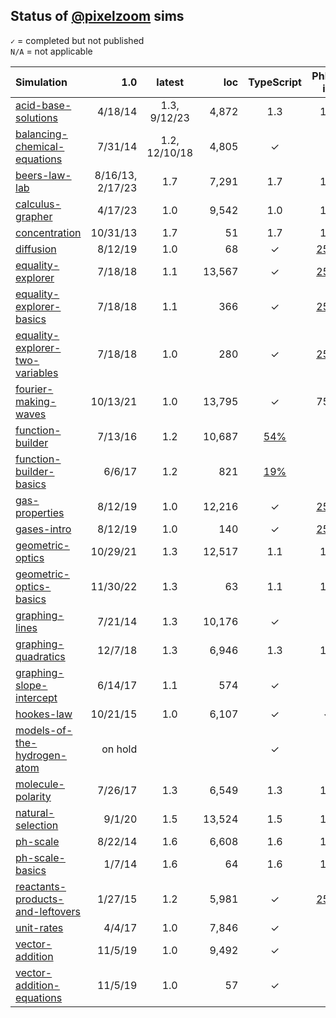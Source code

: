 ## Status of [@pixelzoom](https://github.com/pixelzoom) sims

`✓` = completed but not published<br>
`N/A` = not applicable

| Simulation                                                                                              |        1.0 | latest |    loc |                           TypeScript                           |                                    PhET-iO                                    |                                    Alt Input                                    |                                    UI Sound                                     |                           Dynamic Locale                           | Simulation Preferences | Color Profile |
|:--------------------------------------------------------------------------------------------------------|-----------:|:------:|-------:|:--------------------------------------------------------------:|:-----------------------------------------------------------------------------:|:-------------------------------------------------------------------------------:|:-------------------------------------------------------------------------------:|:------------------------------------------------------------------:|:----------------------:|:-------------:|
| [acid-base-solutions](https://github.com/phetsims/acid-base-solutions/issues)                           |  4/18/14 |  1.3, 9/12/23   |  4,872 |                              1.3                               |                                      1.3                                      |                                       1.3                                       |                                       1.3                                       |                                1.3                                 |          1.3           |      1.3      |
| [balancing-chemical-equations](https://github.com/phetsims/balancing-chemical-equations/issues)         |  7/31/14 |  1.2, 12/10/18   |  4,805 |                               ✓                                |                                                                               |                                                                                 |                                                                                 |                                 ✓                                  |          N/A           |       ✓      |
| [beers-law-lab](https://github.com/phetsims/beers-law-lab/issues)                                       |  8/16/13, 2/17/23 |  1.7   |  7,291 |                              1.7                               |                                      1.4                                      |                                                                                 |                                                                                 |                                1.7                                 |          1.7           |       ✓       |
| [calculus-grapher](https://github.com/phetsims/calculus-grapher/issues)                                 |  4/17/23 |  1.0   |  9,542 |                              1.0                               |                                      1.0                                      |         [#125](https://github.com/phetsims/calculus-grapher/issues/125)         |                                                                                 |                                1.0                                 |          1.0           |      1.0      |
| [concentration](https://github.com/phetsims/concentration/issues)                                       | 10/31/13 |  1.7   |     51 |                              1.7                               |                                      1.4                                      |                                                                                 |                                                                                 |                                1.7                                 |          1.7           |       ✓       |
| [diffusion](https://github.com/phetsims/diffusion/issues)                                               |  8/12/19 |  1.0   |     68 |                               ✓                                |          [25%](https://github.com/phetsims/gas-properties/issues/77)          |                                                                                 |                                                                                 |                                 ✓                                  |           ✓            |       ✓       |
| [equality-explorer](https://github.com/phetsims/equality-explorer/issues)                               |  7/18/18 |  1.1   | 13,567 |                               ✓                                |        [25%](https://github.com/phetsims/equality-explorer/issues/200)        |                                                                                    |                                                                                 |   [95%](https://github.com/phetsims/equality-explorer/issues/187)  |          N/A           |       ✓       |
| [equality-explorer-basics](https://github.com/phetsims/equality-explorer-basics/issues)                 |  7/18/18 |  1.1   |    366 |                               ✓                                |        [25%](https://github.com/phetsims/equality-explorer/issues/200)        |                                                                                    |                                                                                 |   [95%](https://github.com/phetsims/equality-explorer/issues/187)  |          N/A           |       ✓       |
| [equality-explorer-two-variables](https://github.com/phetsims/equality-explorer-two-variables/issues)   |  7/18/18 |  1.0   |    280 |                               ✓                                |        [25%](https://github.com/phetsims/equality-explorer/issues/200)        |                                                                                    |                                                                                 |   [95%](https://github.com/phetsims/equality-explorer/issues/187)  |          N/A           |       ✓       |
| [fourier-making-waves](https://github.com/phetsims/fourier-making-waves/issues)                         | 10/13/21 |  1.0   | 13,795 |                               ✓                                |                                      75%                                      |                                                                                 |                                                                                 | [80%](https://github.com/phetsims/fourier-making-waves/issues/225) |          N/A           |       ✓       |
| [function-builder](https://github.com/phetsims/function-builder/issues)                                 |  7/13/16 |  1.2   | 10,687 | [54%](https://github.com/phetsims/function-builder/issues/158) |                                                                               |                                                                                 |                                                                                 |   [80%](https://github.com/phetsims/function-builder/issues/156)   |          N/A           |       ✓       |
| [function-builder-basics](https://github.com/phetsims/function-builder-basics/issues)                   |   6/6/17 |  1.2   |    821 | [19%](https://github.com/phetsims/function-builder/issues/158) |                                                                               |                                                                                 |                                                                                 |  [80%](https://github.com/phetsims/function-builder/issues/156)    |          N/A           |       ✓       |
| [gas-properties](https://github.com/phetsims/gas-properties/issues)                                     |  8/12/19 |  1.0   | 12,216 |                               ✓                                |          [25%](https://github.com/phetsims/gas-properties/issues/77)          |                                                                                 |                                                                                 |                                 ✓                                  |           ✓            |       ✓       |
| [gases-intro](https://github.com/phetsims/gases-intro/issues)                                           |  8/12/19 |  1.0   |    140 |                               ✓                                |          [25%](https://github.com/phetsims/gas-properties/issues/77)          |                                                                                 |                                                                                 |                                 ✓                                  |           ✓            |       ✓       |
| [geometric-optics](https://github.com/phetsims/geometric-optics/issues)                                 | 10/29/21 |  1.3   | 12,517 |                              1.1                               |                                      1.3                                      |                                       1.3                                       |                                       1.3                                       |                                1.3                                 |          1.3           |      1.0      |
| [geometric-optics-basics](https://github.com/phetsims/geometric-optics-basics/issues)                   | 11/30/22 |  1.3   |     63 |                              1.1                               |                                      1.3                                      |                                       1.3                                       |                                       1.3                                       |                                1.3                                 |          1.2           |      1.2      |
| [graphing-lines](https://github.com/phetsims/graphing-lines/issues)                                     |  7/21/14 |  1.3   | 10,176 |                               ✓                                |                                                                               |                                                                                 |                                                                                 |    [25%](https://github.com/phetsims/graphing-lines/issues/140)    |          N/A           |        ✓      |
| [graphing-quadratics](https://github.com/phetsims/graphing-quadratics/issues)                           |  12/7/18 |  1.3   |  6,946 |                              1.3                               |                                      1.1                                      |                                                                                 |                                                                                 |                                1.3                                 |          N/A           |       ✓       |
| [graphing-slope-intercept](https://github.com/phetsims/graphing-slope-intercept/issues)                 |  6/14/17 |  1.1   |    574 |                               ✓                                |                                                                               |                                                                                 |                                                                                 |                                 ✓                                  |          N/A           |        ✓      |
| [hookes-law](https://github.com/phetsims/hookes-law/issues)                                             | 10/21/15 |  1.0   |  6,107 |                               ✓                                |                                       ✓                                       |                                                                                 |                                                                                 |      [25%](https://github.com/phetsims/hookes-law/issues/81)       |          N/A           |        ✓      |
| [models-of-the-hydrogen-atom](https://github.com/phetsims/models-of-the-hydrogen-atom/issues)           |    on hold |        |        |                               ✓                                |                                                                               |                                                                                 |                                                                                 |                                                                    |                        |       ✓       |
| [molecule-polarity](https://github.com/phetsims/molecule-polarity/issues)                               |  7/26/17 |  1.3   |  6,549 |                              1.3                               |                                      1.2                                      |                                                                                 |                                                                                 |                                1.3                                 |          1.3           |       ✓       |
| [natural-selection](https://github.com/phetsims/natural-selection/issues)                               |   9/1/20 |  1.5   | 13,524 |                              1.5                               |                                      1.2                                      |                                                                                 |                                                                                 |                                1.5                                 |          N/A           |       ✓       |
| [ph-scale](https://github.com/phetsims/ph-scale/issues)                                                 |  8/22/14 |  1.6   |  6,608 |                              1.6                               |                                      1.5                                      | [#249](https://github.com/phetsims/ph-scale/issues/249#issuecomment-1319350553) | [#248](https://github.com/phetsims/ph-scale/issues/248#issuecomment-1319254656) |                                1.6                                 |          1.6           |       ✓       |
| [ph-scale-basics](https://github.com/phetsims/ph-scale-basics/issues)                                   |   1/7/14 |  1.6   |     64 |                              1.6                               |                                      1.5                                      | [#249](https://github.com/phetsims/ph-scale/issues/249#issuecomment-1319350553) | [#248](https://github.com/phetsims/ph-scale/issues/248#issuecomment-1319254656) |                                1.6                                 |          1.6           |       ✓       |
| [reactants-products-and-leftovers](https://github.com/phetsims/reactants-products-and-leftovers/issues) |  1/27/15 |  1.2   |  5,981 |                               ✓                                | [25%](https://github.com/phetsims/reactants-products-and-leftovers/issues/78) |                                                                                 |                                                                                 |                                 ✓                                  |          N/A           |       ✓       |
| [unit-rates](https://github.com/phetsims/unit-rates/issues)                                             |   4/4/17 |  1.0   |  7,846 |                               ✓                                |                                                                               |                                                                                 |                                                                                 |      [5%](https://github.com/phetsims/unit-rates/issues/222)       |          N/A           |        ✓      |
| [vector-addition](https://github.com/phetsims/vector-addition/issues)                                   |  11/5/19 |  1.0   |  9,492 |                               ✓                                |                                                                               |                                                                                 |                                                                                 |    [0%](https://github.com/phetsims/vector-addition/issues/280)    |          N/A           |       ✓       |
| [vector-addition-equations](https://github.com/phetsims/vector-addition-equations/issues)               |  11/5/19 |  1.0   |     57 |                               ✓                                |                                                                               |                                                                                 |                                                                                 |    [0%](https://github.com/phetsims/vector-addition/issues/280)    |          N/A           |       ✓       |
